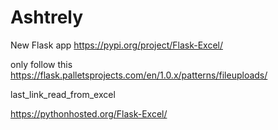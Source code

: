 # Ashtrely
New Flask app https://pypi.org/project/Flask-Excel/

only follow this
https://flask.palletsprojects.com/en/1.0.x/patterns/fileuploads/


last_link_read_from_excel

https://pythonhosted.org/Flask-Excel/
